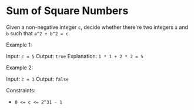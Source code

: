 # Sum of Square Numbers

Given a non-negative integer `c`, decide whether there're two integers `a` and `b` such that `a^2 + b^2 = c`.

Example 1:

Input: `c = 5`
Output: `true`
Explanation: `1 * 1 + 2 * 2 = 5`

Example 2:

Input: `c = 3`
Output: `false`

Constraints:

- `0 <= c <= 2^31 - 1`
